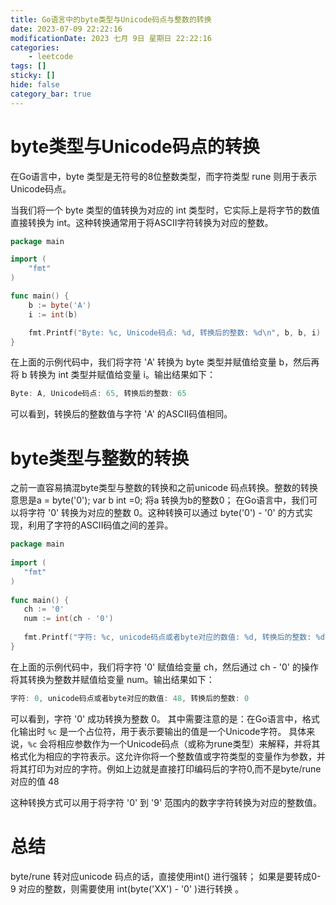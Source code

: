 ```yaml
---
title: Go语言中的byte类型与Unicode码点与整数的转换
date: 2023-07-09 22:22:16
modificationDate: 2023 七月 9日 星期日 22:22:16
categories: 
	- leetcode
tags: []
sticky: []
hide: false
category_bar: true
---
```


# byte类型与Unicode码点的转换
在Go语言中，byte 类型是无符号的8位整数类型，而字符类型 rune 则用于表示Unicode码点。

当我们将一个 byte 类型的值转换为对应的 int 类型时，它实际上是将字节的数值直接转换为 int。这种转换通常用于将ASCII字符转换为对应的整数。


```go
package main

import (
	"fmt"
)

func main() {
	b := byte('A')
	i := int(b)

	fmt.Printf("Byte: %c, Unicode码点: %d, 转换后的整数: %d\n", b, b, i)
}
```

在上面的示例代码中，我们将字符 'A' 转换为 byte 类型并赋值给变量 b，然后再将 b 转换为 int 类型并赋值给变量 i。输出结果如下：

```go
Byte: A, Unicode码点: 65, 转换后的整数: 65
```

可以看到，转换后的整数值与字符 'A' 的ASCII码值相同。
# byte类型与整数的转换
之前一直容易搞混byte类型与整数的转换和之前unicode 码点转换。整数的转换意思是a = byte('0'); var b int =0; 将a 转换为b的整数0；
在Go语言中，我们可以将字符 '0' 转换为对应的整数 0。这种转换可以通过 byte('0') - '0' 的方式实现，利用了字符的ASCII码值之间的差异。


```go
package main  
  
import (  
   "fmt"  
)  
  
func main() {  
   ch := '0'  
   num := int(ch - '0')  
  
   fmt.Printf("字符: %c, unicode码点或者byte对应的数值: %d, 转换后的整数: %d\n", ch, ch, num)  
}
```

在上面的示例代码中，我们将字符 '0' 赋值给变量 ch，然后通过 ch - '0' 的操作将其转换为整数并赋值给变量 num。输出结果如下：

```go
字符: 0, unicode码点或者byte对应的数值: 48, 转换后的整数: 0
```

可以看到，字符 '0' 成功转换为整数 0。
其中需要注意的是：在Go语言中，格式化输出时 `%c` 是一个占位符，用于表示要输出的值是一个Unicode字符。
具体来说，`%c` 会将相应参数作为一个Unicode码点（或称为rune类型）来解释，并将其格式化为相应的字符表示。这允许你将一个整数值或字符类型的变量作为参数，并将其打印为对应的字符。例如上边就是直接打印编码后的字符0,而不是byte/rune 对应的值 48

这种转换方式可以用于将字符 '0' 到 '9' 范围内的数字字符转换为对应的整数值。

# 总结
byte/rune 转对应unicode 码点的话，直接使用int() 进行强转；
如果是要转成0-9 对应的整数，则需要使用 int(byte('XX') - '0' )进行转换 。